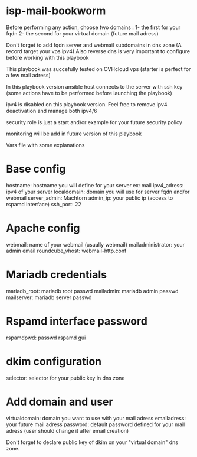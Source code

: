 # isp-mail-bookworm

Before performing any action, choose two domains :
 1- the first for your fqdn
 2- the second for your virtual domain (future mail adress)

Don't forget to add fqdn server and webmail subdomains in dns zone (A record target your vps ipv4)
Also reverse dns is very important to configure before working with this playbook

This playbook was succefully tested on OVHcloud vps (starter is perfect for a few mail adress)

In this playbook version ansible host connects to the server with ssh key (some actions have to be performed before launching the playbook)

ipv4 is disabled on this playbook version. Feel free to remove ipv4 deactivation and manage both ipv4/6

security role is just a start and/or example for your future security policy

monitoring will be add in future version of this playbook

Vars file with some explanations

# Base config
hostname: hostname you will define for your server ex: mail
ipv4_adress: ipv4 of your server
localdomain: domain you will use for server fqdn and/or webmail
server_admin: Machtorn
admin_ip: your public ip (access to rspamd interface)
ssh_port: 22

# Apache config
webmail: name of your webmail (usually webmail)
mailadministrator: your admin email
roundcube_vhost: webmail-http.conf

# Mariadb credentials
mariadb_root: mariadb root passwd
mailadmin: mariadb admin passwd
mailserver: mariadb server passwd

# Rspamd interface password
rspamdpwd: passwd rspamd gui

# dkim configuration
selector: selector for your public key in dns zone

# Add domain and user
virtualdomain: domain you want to use with your mail adress
emailadress: your future mail adress
password: default password defined for your mail adress (user should change it after email creation)

Don't forget to declare public key of dkim on your "virtual domain" dns zone.
